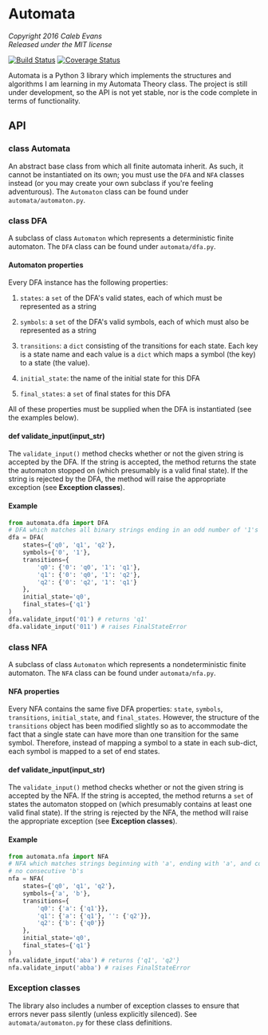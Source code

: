 # Automata

*Copyright 2016 Caleb Evans*  
*Released under the MIT license*

[![Build Status](https://travis-ci.org/caleb531/automata.svg?branch=master)](https://travis-ci.org/caleb531/automata)
[![Coverage Status](https://coveralls.io/repos/caleb531/automata/badge.svg?branch=master)](https://coveralls.io/r/caleb531/automata?branch=master)

Automata is a Python 3 library which implements the structures and algorithms I
am learning in my Automata Theory class. The project is still under development,
so the API is not yet stable, nor is the code complete in terms of
functionality.

## API

### class Automata

An abstract base class from which all finite automata inherit. As such, it
cannot be instantiated on its own; you must use the `DFA` and `NFA` classes
instead (or you may create your own subclass if you're feeling adventurous). The
`Automaton` class can be found under `automata/automaton.py`.

### class DFA

A subclass of class `Automaton` which represents a deterministic finite
automaton. The `DFA` class can be found under `automata/dfa.py`.

#### Automaton properties

Every DFA instance has the following properties:

1. `states`: a `set` of the DFA's valid states, each of which must be
represented as a string

2. `symbols`: a `set` of the DFA's valid symbols, each of which must also be
represented as a string

3. `transitions`: a `dict` consisting of the transitions for each state. Each
key is a state name and each value is a `dict` which maps a symbol (the key) to
a state (the value).

4. `initial_state`: the name of the initial state for this DFA

5. `final_states`: a `set` of final states for this DFA

All of these properties must be supplied when the DFA is
instantiated (see the examples below).

#### def validate_input(input_str)

The `validate_input()` method checks whether or not the given string is accepted
by the DFA. If the string is accepted, the method returns the state the
automaton stopped on (which presumably is a valid final state). If the string is
rejected by the DFA, the method will raise the appropriate exception (see
**Exception classes**).

#### Example

```python
from automata.dfa import DFA
# DFA which matches all binary strings ending in an odd number of '1's
dfa = DFA(
    states={'q0', 'q1', 'q2'},
    symbols={'0', '1'},
    transitions={
        'q0': {'0': 'q0', '1': 'q1'},
        'q1': {'0': 'q0', '1': 'q2'},
        'q2': {'0': 'q2', '1': 'q1'}
    },
    initial_state='q0',
    final_states={'q1'}
)
dfa.validate_input('01') # returns 'q1'
dfa.validate_input('011') # raises FinalStateError
```

### class NFA

A subclass of class `Automaton` which represents a nondeterministic finite
automaton. The `NFA` class can be found under `automata/nfa.py`.

#### NFA properties

Every NFA contains the same five DFA properties: `state`, `symbols`,
`transitions`, `initial_state`, and `final_states`. However, the structure of
the  `transitions` object has been modified slightly so as to accommodate the
fact that a single state can have more than one transition for the same symbol.
Therefore, instead of mapping a symbol to a state in each sub-dict, each symbol
is mapped to a set of end states.

#### def validate_input(input_str)

The `validate_input()` method checks whether or not the given string is accepted
by the NFA. If the string is accepted, the method returns a `set` of states the
automaton stopped on (which presumably contains at least one valid final state).
If the string is rejected by the NFA, the method will raise the appropriate exception (see **Exception classes**).

#### Example

```python
from automata.nfa import NFA
# NFA which matches strings beginning with 'a', ending with 'a', and containing
# no consecutive 'b's
nfa = NFA(
    states={'q0', 'q1', 'q2'},
    symbols={'a', 'b'},
    transitions={
        'q0': {'a': {'q1'}},
        'q1': {'a': {'q1'}, '': {'q2'}},
        'q2': {'b': {'q0'}}
    },
    initial_state='q0',
    final_states={'q1'}
)
nfa.validate_input('aba') # returns {'q1', 'q2'}
nfa.validate_input('abba') # raises FinalStateError
```

### Exception classes

The library also includes a number of exception classes to ensure that errors
never pass silently (unless explicitly silenced). See `automata/automaton.py`
for these class definitions.
